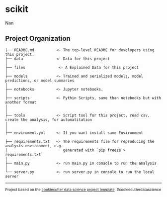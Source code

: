 scikit
==============================

Nan

Project Organization
------------


    ├── README.md          <- The top-level README for developers using this project.
    ├── data               <- Data for this project
    │
    ├── files               <- A Explained Data for this project
    │
    ├── models             <- Trained and serialized models, model predictions, or model summaries
    │
    ├── notebooks          <- Jupyter notebooks.
    │
    ├── scripts            <- Pythin Scripts, same than notebooks but with another format
    │
    │
    ├── tools              <- Script tool for this project, read csv, create the analysis, for automatitation
    │
    │
    ├── enviroment.yml     <- If you want install same Environment 
    
    ├── requirements.txt   <- The requirements file for reproducing the analysis environment, e.g.
    │                         generated with `pip freeze > requirements.txt`
    │
    ├── main.py            <- run main.py in console to run the analysis
    │
    └── server.py          <- run server.py in console to run the local server


--------

<p><small>Project based on the <a target="_blank" href="https://drivendata.github.io/cookiecutter-data-science/">cookiecutter data science project template</a>. #cookiecutterdatascience</small></p>
